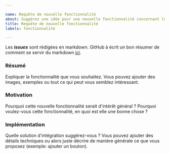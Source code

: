 ```yaml
---

name: Requête de nouvelle fonctionnalité
about: Suggérez une idée pour une nouvelle fonctionnalité concernant le projet 
title: Requête de nouvelle fonctionnalité
labels: fonctionnalité

---
```


Les ***issues*** sont rédigées en markdown. GitHub à écrit un bon résumer de comment se servir du
markdown [ici](https://guides.github.com/pdfs/markdown-cheatsheet-online.pdf).

### Résumé

Expliquer la fonctionnalité que vous souhaitez. Vous pouvez ajouter des images, exemples ou tout ce qui peut vous semblez intéressant.

### Motivation

Pourquoi cette nouvelle fonctionnalité serait d'intérêt général ? Pourquoi voulez-vous cette fonctionnalité, en quoi est elle une bonne chose ?

### Implémentation

Quelle solution d'intégration suggérez-vous ? Vous pouvez ajouter des détails techniques ou alors juste décrire de manière générale ce que vous proposez (exemple: ajouter un bouton).
